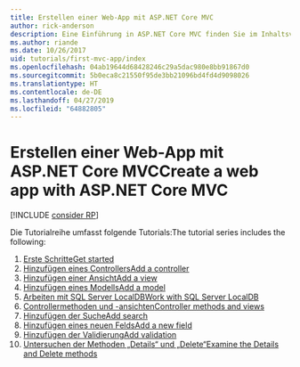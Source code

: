 ```yaml
---
title: Erstellen einer Web-App mit ASP.NET Core MVC
author: rick-anderson
description: Eine Einführung in ASP.NET Core MVC finden Sie im Inhaltsverzeichnis.
ms.author: riande
ms.date: 10/26/2017
uid: tutorials/first-mvc-app/index
ms.openlocfilehash: 04ab19644d68428246c29a5dac980e8bb91867d0
ms.sourcegitcommit: 5b0eca8c21550f95de3bb21096bd4fd4d9098026
ms.translationtype: HT
ms.contentlocale: de-DE
ms.lasthandoff: 04/27/2019
ms.locfileid: "64882805"
---
```

# <a name="create-a-web-app-with-aspnet-core-mvc"></a><span data-ttu-id="66046-103">Erstellen einer Web-App mit ASP.NET Core MVC</span><span class="sxs-lookup"><span data-stu-id="66046-103">Create a web app with ASP.NET Core MVC</span></span>

[!INCLUDE [consider RP](~/includes/razor.md)]

<span data-ttu-id="66046-104">Die Tutorialreihe umfasst folgende Tutorials:</span><span class="sxs-lookup"><span data-stu-id="66046-104">The tutorial series includes the following:</span></span>

1. [<span data-ttu-id="66046-105">Erste Schritte</span><span class="sxs-lookup"><span data-stu-id="66046-105">Get started</span></span>](start-mvc.md)
1. [<span data-ttu-id="66046-106">Hinzufügen eines Controllers</span><span class="sxs-lookup"><span data-stu-id="66046-106">Add a controller</span></span>](adding-controller.md)
1. [<span data-ttu-id="66046-107">Hinzufügen einer Ansicht</span><span class="sxs-lookup"><span data-stu-id="66046-107">Add a view</span></span>](adding-view.md)
1. [<span data-ttu-id="66046-108">Hinzufügen eines Modells</span><span class="sxs-lookup"><span data-stu-id="66046-108">Add a model</span></span>](adding-model.md)
1. [<span data-ttu-id="66046-109">Arbeiten mit SQL Server LocalDB</span><span class="sxs-lookup"><span data-stu-id="66046-109">Work with SQL Server LocalDB</span></span>](working-with-sql.md)
1. [<span data-ttu-id="66046-110">Controllermethoden und -ansichten</span><span class="sxs-lookup"><span data-stu-id="66046-110">Controller methods and views</span></span>](controller-methods-views.md)
1. [<span data-ttu-id="66046-111">Hinzufügen der Suche</span><span class="sxs-lookup"><span data-stu-id="66046-111">Add search</span></span>](search.md)
1. [<span data-ttu-id="66046-112">Hinzufügen eines neuen Felds</span><span class="sxs-lookup"><span data-stu-id="66046-112">Add a new field</span></span>](new-field.md)
1. [<span data-ttu-id="66046-113">Hinzufügen der Validierung</span><span class="sxs-lookup"><span data-stu-id="66046-113">Add validation</span></span>](validation.md)
1. [<span data-ttu-id="66046-114">Untersuchen der Methoden „Details“ und „Delete“</span><span class="sxs-lookup"><span data-stu-id="66046-114">Examine the Details and Delete methods</span></span>](details.md)
